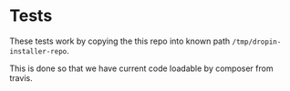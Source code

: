 # Tests
These tests work by copying the this repo into known path `/tmp/dropin-installer-repo`.

This is done so that we have current code loadable by composer from travis.
